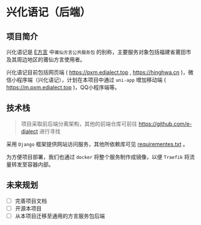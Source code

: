 # 兴化语记（后端）

## 项目简介

兴化语记是 [E方言](https://edialect.top) 中`莆仙方言公共服务包` 的别称，主要服务对象包括福建省莆田市及其周边地区的莆仙方言使用者。

兴化语记目前包括网页端 ( https://pxm.edialect.top , https://hinghwa.cn )，微信小程序端（兴化语记），计划在本项目中通过 `uni-app` 增加移动端 ( https://m.pxm.edialect.top )，QQ小程序端等。

## 技术栈

> 项目采取前后端分离架构，其他的前端仓库可前往 https://github.com/e-dialect 进行寻找

采用 `Django` 框架提供网站访问服务，其他所依赖库可见 [requirementes.txt](./hinghwa-dict-backend/requirements.txt) 。

为方便项目部署，我们也通过 `docker` 将整个服务制作成镜像，以便 `Traefik` 将流量转发至容器内部。

## 未来规划

- [ ] 完善项目文档
- [ ] 开源本项目
- [ ] 从本项目迁移至通用的方言服务包后端